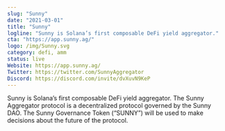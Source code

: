 ```yaml
---
slug: "Sunny"
date: "2021-03-01"
title: "Sunny"
logline: "Sunny is Solana’s first composable DeFi yield aggregator."
cta: "https://app.sunny.ag/"
logo: /img/Sunny.svg
category: defi, amm
status: live
Website: https://app.sunny.ag/
Twitter: https://twitter.com/SunnyAggregator
Discord: https://discord.com/invite/dvXuvN9KeP
---
```


Sunny is Solana’s first composable DeFi yield aggregator. The Sunny Aggregator protocol is a decentralized protocol governed by the Sunny DAO. The Sunny Governance Token (“SUNNY”) will be used to make decisions about the future of the protocol.
